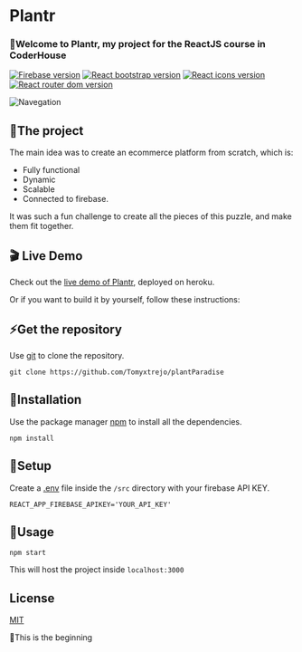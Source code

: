 # Plantr
### 👋Welcome to Plantr, my project for the ReactJS course in CoderHouse

[![Firebase version](https://img.shields.io/badge/Firebase-%5E8.6.1-brightgreen)](https://www.npmjs.com/package/firebase)
[![React bootstrap version](https://img.shields.io/badge/react--bootstrap-%5E1.5.2-brightgreen)](https://www.npmjs.com/package/react-bootstrap)
[![React icons version](https://img.shields.io/badge/react--icons-%5E4.2.0-brightgreen)](https://www.npmjs.com/package/react-icons)
[![React router dom version](https://img.shields.io/badge/react--router--dom-%5E5.2.0-brightgreen)](https://www.npmjs.com/package/react-router-dom)

![Navegation](https://github.com/Tomyxtrejo/plantParadise/raw/master/plantrNav.gif)

## 🌱The project
The main idea was to create an ecommerce platform from scratch, which is:
- Fully functional
- Dynamic
- Scalable
- Connected to firebase.

It was such a fun challenge to create all the pieces of this puzzle, and make them fit together.

## 🎬 Live Demo

Check out the [live demo of Plantr](),
deployed on heroku.

Or if you want to build it by yourself, follow these instructions:

## ⚡Get the repository

Use [git](https://git-scm.com) to clone the repository.

```git
git clone https://github.com/Tomyxtrejo/plantParadise
```
## 🔨Installation

Use the package manager [npm](https://www.npmjs.com) to install all the dependencies.

```npm
npm install
```
## 🔧Setup

Create a [.env](https://www.npmjs.com/package/dotenv) file inside the `/src` directory with your firebase API KEY.

```env
REACT_APP_FIREBASE_APIKEY='YOUR_API_KEY'
```
## 🔌Usage

```npm
npm start
```
This will host the project inside `localhost:3000`

## License
[MIT](https://choosealicense.com/licenses/mit/)

🚀This is the beginning





